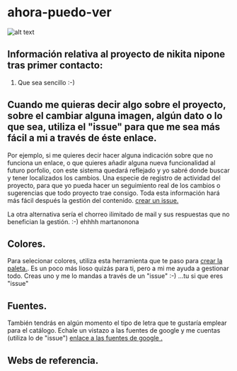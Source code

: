 
[logo]: http://nikitanipone.es/wp-content/uploads/2014/12/logo2.jpg "Nikita Nipone"
# ahora-puedo-ver
![alt text](http://nikitanipone.es/wp-content/uploads/2015/04/portada4-1049x600.jpg "Coleccion Ahora puedo ver")
## Información relativa al proyecto de nikita nipone tras primer contacto:
1. Que sea sencillo :-)


## Cuando me quieras decir algo sobre el proyecto, sobre el cambiar alguna imagen, algún dato o lo que sea, utiliza el "issue" para que me sea más fácil a mi a través de éste enlace.

Por ejemplo, si me quieres decir hacer alguna indicación sobre que no funciona un enlace, o que quieres añadir alguna nueva funcionalidad al futuro porfolio, con este sistema quedará reflejado y yo sabré donde buscar y tener localizados los cambios. Una especie de registro de actividad del proyecto, para que yo pueda hacer un seguimiento real de los cambios o sugerencias que todo proyecto trae consigo. Toda esta información hará más fácil después la gestión del contenido.
[crear un issue.](https://github.com/primerproyecto/ahora-puedo-ver/issues/new)

La otra alternativa sería el chorreo ilimitado de mail y sus respuestas que no benefician la gestión. :-) ehhhh martanonona

## Colores.

Para selecionar colores, utiliza esta herramienta que te paso para [crear la paleta.](https://coolors.co). Es un poco más lioso quizás para ti, pero a mi me ayuda a gestionar todo. Creas uno y me lo mandas a través de un "issue" :-) ...tu si que eres "issue"

## Fuentes.
También tendrás en algún momento el tipo de letra que te gustaría emplear para el catálogo. Echale un vistazo a las fuentes de google y me cuentas (utiliza lo de "issue") [enlace a las fuentes de google .](https://www.google.com/fonts)

## Webs de referencia.
